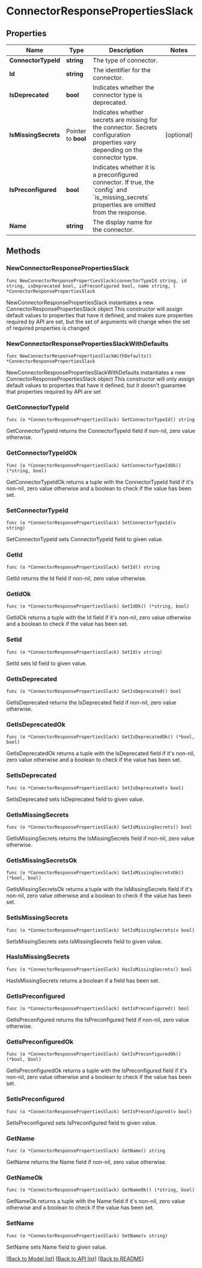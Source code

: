 # ConnectorResponsePropertiesSlack

## Properties

Name | Type | Description | Notes
------------ | ------------- | ------------- | -------------
**ConnectorTypeId** | **string** | The type of connector. | 
**Id** | **string** | The identifier for the connector. | 
**IsDeprecated** | **bool** | Indicates whether the connector type is deprecated. | 
**IsMissingSecrets** | Pointer to **bool** | Indicates whether secrets are missing for the connector. Secrets configuration properties vary depending on the connector type. | [optional] 
**IsPreconfigured** | **bool** | Indicates whether it is a preconfigured connector. If true, the &#x60;config&#x60; and &#x60;is_missing_secrets&#x60; properties are omitted from the response. | 
**Name** | **string** | The display name for the connector. | 

## Methods

### NewConnectorResponsePropertiesSlack

`func NewConnectorResponsePropertiesSlack(connectorTypeId string, id string, isDeprecated bool, isPreconfigured bool, name string, ) *ConnectorResponsePropertiesSlack`

NewConnectorResponsePropertiesSlack instantiates a new ConnectorResponsePropertiesSlack object
This constructor will assign default values to properties that have it defined,
and makes sure properties required by API are set, but the set of arguments
will change when the set of required properties is changed

### NewConnectorResponsePropertiesSlackWithDefaults

`func NewConnectorResponsePropertiesSlackWithDefaults() *ConnectorResponsePropertiesSlack`

NewConnectorResponsePropertiesSlackWithDefaults instantiates a new ConnectorResponsePropertiesSlack object
This constructor will only assign default values to properties that have it defined,
but it doesn't guarantee that properties required by API are set

### GetConnectorTypeId

`func (o *ConnectorResponsePropertiesSlack) GetConnectorTypeId() string`

GetConnectorTypeId returns the ConnectorTypeId field if non-nil, zero value otherwise.

### GetConnectorTypeIdOk

`func (o *ConnectorResponsePropertiesSlack) GetConnectorTypeIdOk() (*string, bool)`

GetConnectorTypeIdOk returns a tuple with the ConnectorTypeId field if it's non-nil, zero value otherwise
and a boolean to check if the value has been set.

### SetConnectorTypeId

`func (o *ConnectorResponsePropertiesSlack) SetConnectorTypeId(v string)`

SetConnectorTypeId sets ConnectorTypeId field to given value.


### GetId

`func (o *ConnectorResponsePropertiesSlack) GetId() string`

GetId returns the Id field if non-nil, zero value otherwise.

### GetIdOk

`func (o *ConnectorResponsePropertiesSlack) GetIdOk() (*string, bool)`

GetIdOk returns a tuple with the Id field if it's non-nil, zero value otherwise
and a boolean to check if the value has been set.

### SetId

`func (o *ConnectorResponsePropertiesSlack) SetId(v string)`

SetId sets Id field to given value.


### GetIsDeprecated

`func (o *ConnectorResponsePropertiesSlack) GetIsDeprecated() bool`

GetIsDeprecated returns the IsDeprecated field if non-nil, zero value otherwise.

### GetIsDeprecatedOk

`func (o *ConnectorResponsePropertiesSlack) GetIsDeprecatedOk() (*bool, bool)`

GetIsDeprecatedOk returns a tuple with the IsDeprecated field if it's non-nil, zero value otherwise
and a boolean to check if the value has been set.

### SetIsDeprecated

`func (o *ConnectorResponsePropertiesSlack) SetIsDeprecated(v bool)`

SetIsDeprecated sets IsDeprecated field to given value.


### GetIsMissingSecrets

`func (o *ConnectorResponsePropertiesSlack) GetIsMissingSecrets() bool`

GetIsMissingSecrets returns the IsMissingSecrets field if non-nil, zero value otherwise.

### GetIsMissingSecretsOk

`func (o *ConnectorResponsePropertiesSlack) GetIsMissingSecretsOk() (*bool, bool)`

GetIsMissingSecretsOk returns a tuple with the IsMissingSecrets field if it's non-nil, zero value otherwise
and a boolean to check if the value has been set.

### SetIsMissingSecrets

`func (o *ConnectorResponsePropertiesSlack) SetIsMissingSecrets(v bool)`

SetIsMissingSecrets sets IsMissingSecrets field to given value.

### HasIsMissingSecrets

`func (o *ConnectorResponsePropertiesSlack) HasIsMissingSecrets() bool`

HasIsMissingSecrets returns a boolean if a field has been set.

### GetIsPreconfigured

`func (o *ConnectorResponsePropertiesSlack) GetIsPreconfigured() bool`

GetIsPreconfigured returns the IsPreconfigured field if non-nil, zero value otherwise.

### GetIsPreconfiguredOk

`func (o *ConnectorResponsePropertiesSlack) GetIsPreconfiguredOk() (*bool, bool)`

GetIsPreconfiguredOk returns a tuple with the IsPreconfigured field if it's non-nil, zero value otherwise
and a boolean to check if the value has been set.

### SetIsPreconfigured

`func (o *ConnectorResponsePropertiesSlack) SetIsPreconfigured(v bool)`

SetIsPreconfigured sets IsPreconfigured field to given value.


### GetName

`func (o *ConnectorResponsePropertiesSlack) GetName() string`

GetName returns the Name field if non-nil, zero value otherwise.

### GetNameOk

`func (o *ConnectorResponsePropertiesSlack) GetNameOk() (*string, bool)`

GetNameOk returns a tuple with the Name field if it's non-nil, zero value otherwise
and a boolean to check if the value has been set.

### SetName

`func (o *ConnectorResponsePropertiesSlack) SetName(v string)`

SetName sets Name field to given value.



[[Back to Model list]](../README.md#documentation-for-models) [[Back to API list]](../README.md#documentation-for-api-endpoints) [[Back to README]](../README.md)


